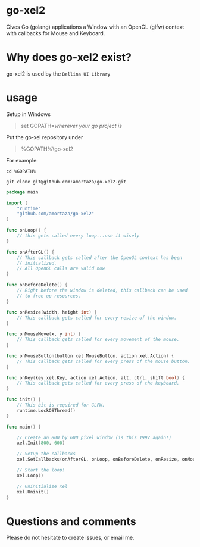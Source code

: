 # go-xel2
Gives Go (golang) applications a Window with an OpenGL (glfw) context with callbacks for Mouse and Keyboard.

# Why does go-xel2 exist?

go-xel2 is used by the `Bellina UI Library`

# usage

Setup in Windows
>set GOPATH=*wherever your go project is*

Put the go-xel repository under 
>%GOPATH%\go-xel2

For example:

`cd %GOPATH%`

`git clone git@github.com:amortaza/go-xel2.git`


```go
package main

import (
	"runtime"
	"github.com/amortaza/go-xel2"
)

func onLoop() {
    // this gets called every loop...use it wisely
}

func onAfterGL() {
	// This callback gets called after the OpenGL context has been
	// initialized.
	// All OpenGL calls are valid now
}

func onBeforeDelete() {
	// Right before the window is deleted, this callback can be used
	// to free up resources.
}

func onResize(width, height int) {
	// This callback gets called for every resize of the window.
}

func onMouseMove(x, y int) {
    // This callback gets called for every movement of the mouse.
}

func onMouseButton(button xel.MouseButton, action xel.Action) {
    // This callback gets called for every press of the mouse button.
}

func onKey(key xel.Key, action xel.Action, alt, ctrl, shift bool) {
    // This callback gets called for every press of the keyboard.
}

func init() {
    // This bit is required for GLFW.
	runtime.LockOSThread()
}

func main() {

    // Create an 800 by 600 pixel window (is this 1997 again!)
	xel.Init(800, 600)

    // Setup the callbacks
	xel.SetCallbacks(onAfterGL, onLoop, onBeforeDelete, onResize, onMouseMove, onMouseButton, onKey)

    // Start the loop!
	xel.Loop()

    // Uninitialize xel
	xel.Uninit()
}
```

# Questions and comments

Please do not hesitate to create issues, or email me.